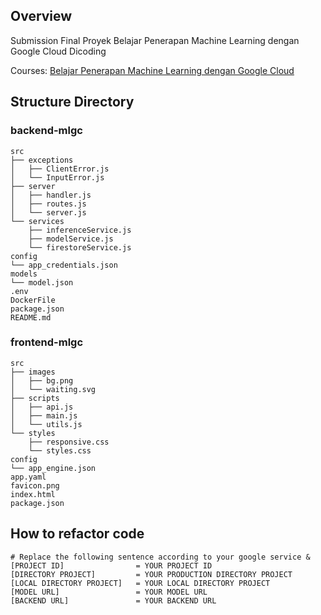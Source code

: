## Overview
Submission Final Proyek Belajar Penerapan Machine Learning dengan Google Cloud Dicoding

Courses: [Belajar Penerapan Machine Learning dengan Google Cloud](https://www.dicoding.com/academies/658)

## Structure Directory

### backend-mlgc
```
src
├── exceptions
│   ├── ClientError.js
│   └── InputError.js
├── server
│   ├── handler.js
│   ├── routes.js
│   └── server.js
└── services
    ├── inferenceService.js
    ├── modelService.js
    └── firestoreService.js
config
└── app_credentials.json
models
└── model.json
.env
DockerFile
package.json
README.md
```

### frontend-mlgc
```
src
├── images
│   ├── bg.png
│   └── waiting.svg
├── scripts
│   ├── api.js
│   ├── main.js
│   └── utils.js
└── styles
    ├── responsive.css
    └── styles.css
config
└── app_engine.json
app.yaml
favicon.png
index.html
package.json
```

## How to refactor code
```
# Replace the following sentence according to your google service & 
[PROJECT ID]                = YOUR PROJECT ID
[DIRECTORY PROJECT]         = YOUR PRODUCTION DIRECTORY PROJECT
[LOCAL DIRECTORY PROJECT]   = YOUR LOCAL DIRECTORY PROJECT
[MODEL URL]                 = YOUR MODEL URL
[BACKEND URL]               = YOUR BACKEND URL
```
